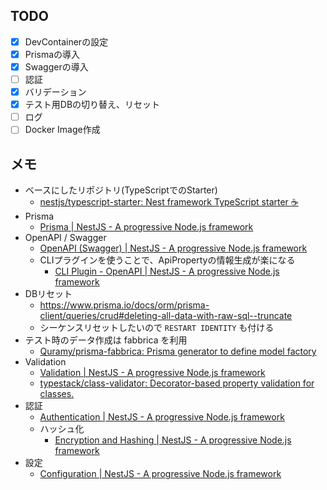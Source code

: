 ## TODO

* [x] DevContainerの設定
* [x] Prismaの導入
* [x] Swaggerの導入
* [ ] 認証
* [x] バリデーション
* [x] テスト用DBの切り替え、リセット
* [ ] ログ
* [ ] Docker Image作成

## メモ

* ベースにしたリポジトリ(TypeScriptでのStarter)
  * [nestjs/typescript\-starter: Nest framework TypeScript starter :coffee:](https://github.com/nestjs/typescript-starter)
* Prisma
  * [Prisma \| NestJS \- A progressive Node\.js framework](https://docs.nestjs.com/recipes/prisma)
* OpenAPI / Swagger
  * [OpenAPI \(Swagger\) \| NestJS \- A progressive Node\.js framework](https://docs.nestjs.com/openapi/introduction)
  * CLIプラグインを使うことで、ApiPropertyの情報生成が楽になる
    * [CLI Plugin \- OpenAPI \| NestJS \- A progressive Node\.js framework](https://docs.nestjs.com/openapi/cli-plugin)
* DBリセット
  * https://www.prisma.io/docs/orm/prisma-client/queries/crud#deleting-all-data-with-raw-sql--truncate
  * シーケンスリセットしたいので `RESTART IDENTITY` も付ける
* テスト時のデータ作成は fabbrica を利用
  * [Quramy/prisma\-fabbrica: Prisma generator to define model factory](https://github.com/Quramy/prisma-fabbrica)
* Validation
  * [Validation \| NestJS \- A progressive Node\.js framework](https://docs.nestjs.com/techniques/validation)
  * [typestack/class\-validator: Decorator\-based property validation for classes\.](https://github.com/typestack/class-validator)
* 認証
  * [Authentication \| NestJS \- A progressive Node\.js framework](https://docs.nestjs.com/security/authentication)
  * ハッシュ化
    * [Encryption and Hashing \| NestJS \- A progressive Node\.js framework](https://docs.nestjs.com/security/encryption-and-hashing)
* 設定
  * [Configuration \| NestJS \- A progressive Node\.js framework](https://docs.nestjs.com/techniques/configuration#schema-validation)